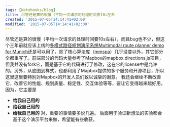 ```yaml
---
tags: [Notebooks/blog]
title: 尽管还是算的很慢（平均一次请求的处理时间要10s左右
created: '2015-07-05T14:14:41+02:00'
modified: '2015-07-05T14:14:41+02:00'
---
```


尽管还是算的很慢（平均一次请求的处理时间要10s左右），而且bug也不少，但这个三年前就应该上线的[多模式路径规划演示系统Multimodal route planner demo for Munich](http://luliu.me/projects/mmrp)还是可以用了。除了核心算法库（[mmspa](https://github.com/tumluliu/mmspa)）几乎没变以外，其它部分全都重写了。前端部分的代码大量参考了Mapbox的mapbox.directions.js项目，但我并没有fork它，而是基于它的代码进行了修改，这在它的license中是允许的。另外，从底图到样式，也都利用了Mapbox提供的多个服务和开源项目，所以这里这里要特别对Mapbox的开发人员们致以诚挚的谢意。
我还会继续不断改善它，改善它的性能、规划质量、稳定性、交互体验等等，要让它变得越来越好用，因为，它主要是
- **给我自己用的**
- **给我自己用的**
- **给我自己用的**
对，重要的事情要多说几遍。
后面用于验证新想法的实验都会基于这个演示平台来做，希望能有些收获。